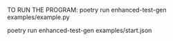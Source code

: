 TO RUN THE PROGRAM:
poetry run enhanced-test-gen examples/example.py

poetry run enhanced-test-gen examples/start.json
